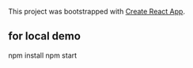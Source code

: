 This project was bootstrapped with [Create React App](https://github.com/facebook/create-react-app).

## for local demo

npm install
npm start
